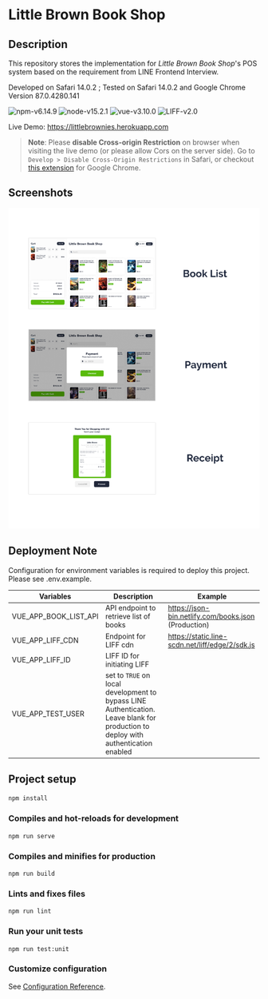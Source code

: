 # Little Brown Book Shop

## Description
This repository stores the implementation for *Little Brown Book Shop*'s POS system based on the requirement from LINE Frontend Interview.

Developed on Safari 14.0.2 ; Tested on Safari 14.0.2 and Google Chrome Version 87.0.4280.141

![npm-v6.14.9](https://img.shields.io/badge/npm-v6.14.9-blueviolet)
![node-v15.2.1](https://img.shields.io/badge/node-v15.2.1-blue)
![vue-v3.10.0](https://img.shields.io/badge/vue-v3.10.0-brightgreen)
![LIFF-v2.0](https://img.shields.io/badge/LIFF-v2.0-green)

Live Demo: https://littlebrownies.herokuapp.com

> **Note**: Please **disable Cross-origin Restriction** on browser when visiting the live demo (or please allow Cors on the server side). Go to `Develop > Disable Cross-Origin Restrictions` in Safari, or checkout [this extension](https://chrome.google.com/webstore/detail/allow-cors-access-control/lhobafahddgcelffkeicbaginigeejlf) for Google Chrome.


## Screenshots
![web-screenshots](./src/assets/png/screenshot_all.png)

## Deployment Note
Configuration for environment variables is required to deploy this project. Please see .env.example.

| Variables             | Description                                                                                                                        | Example                                              |
|-----------------------|------------------------------------------------------------------------------------------------------------------------------------|------------------------------------------------------|
| VUE_APP_BOOK_LIST_API | API endpoint to retrieve list of books                                                                                             | https://json-bin.netlify.com/books.json (Production) |
| VUE_APP_LIFF_CDN      | Endpoint for LIFF cdn                                                                                                              | https://static.line-scdn.net/liff/edge/2/sdk.js      |
| VUE_APP_LIFF_ID       | LIFF ID for initiating LIFF                                                                                                        |                                                      |
| VUE_APP_TEST_USER     | set to `TRUE` on local development to bypass LINE Authentication. Leave blank for production to deploy with authentication enabled |                                                      |

## Project setup
```
npm install
```

### Compiles and hot-reloads for development
```
npm run serve
```

### Compiles and minifies for production
```
npm run build
```
### Lints and fixes files
```
npm run lint
```

### Run your unit tests
```
npm run test:unit
```

### Customize configuration
See [Configuration Reference](https://cli.vuejs.org/config/).
